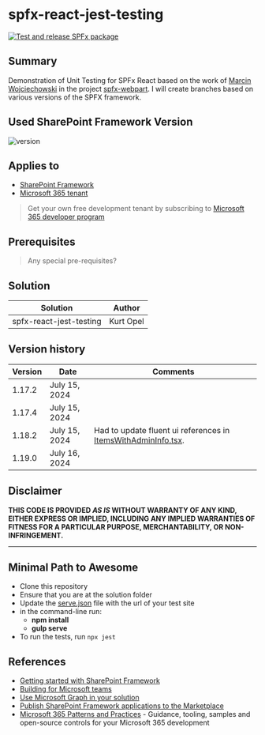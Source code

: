 # spfx-react-jest-testing

[![Test and release SPFx package](https://github.com/knaopel/spfx-react-jest-testing/actions/workflows/test-and-build.yml/badge.svg)](https://github.com/knaopel/spfx-react-jest-testing/actions/workflows/test-and-build.yml)

## Summary

Demonstration of Unit Testing for SPFx React based on the work of [Marcin Wojciechowski][marcin-wojciechowski] in the project [spfx-webpart][spfx-webpart-code]. I will create branches based on various versions of the SPFX framework.

## Used SharePoint Framework Version

![version](https://img.shields.io/badge/version-1.19.0-green.svg)

## Applies to

- [SharePoint Framework](https://aka.ms/spfx)
- [Microsoft 365 tenant](https://docs.microsoft.com/en-us/sharepoint/dev/spfx/set-up-your-developer-tenant)

> Get your own free development tenant by subscribing to [Microsoft 365 developer program](http://aka.ms/o365devprogram)

## Prerequisites

> Any special pre-requisites?

## Solution

| Solution                | Author    |
| ----------------------- | --------- |
| spfx-react-jest-testing | Kurt Opel |

## Version history

| Version | Date             | Comments        |
| ------- | ---------------- | --------------- |
| 1.17.2  | July 15, 2024    |   |
| 1.17.4  | July 15, 2024    |   |
| 1.18.2  | July 15, 2024    |  Had to update fluent ui references in [ItemsWithAdminInfo.tsx](./src/components/ItemsWithAdminInfo.tsx). |
| 1.19.0  | July 16, 2024    |   |

## Disclaimer

**THIS CODE IS PROVIDED _AS IS_ WITHOUT WARRANTY OF ANY KIND, EITHER EXPRESS OR IMPLIED, INCLUDING ANY IMPLIED WARRANTIES OF FITNESS FOR A PARTICULAR PURPOSE, MERCHANTABILITY, OR NON-INFRINGEMENT.**

---

## Minimal Path to Awesome

- Clone this repository
- Ensure that you are at the solution folder
- Update the [serve.json](./config/serve.json) file with the url of your test site
- in the command-line run:
  - **npm install**
  - **gulp serve**
- To run the tests, run `npx jest`

## References

- [Getting started with SharePoint Framework](https://docs.microsoft.com/en-us/sharepoint/dev/spfx/set-up-your-developer-tenant)
- [Building for Microsoft teams](https://docs.microsoft.com/en-us/sharepoint/dev/spfx/build-for-teams-overview)
- [Use Microsoft Graph in your solution](https://docs.microsoft.com/en-us/sharepoint/dev/spfx/web-parts/get-started/using-microsoft-graph-apis)
- [Publish SharePoint Framework applications to the Marketplace](https://docs.microsoft.com/en-us/sharepoint/dev/spfx/publish-to-marketplace-overview)
- [Microsoft 365 Patterns and Practices](https://aka.ms/m365pnp) - Guidance, tooling, samples and open-source controls for your Microsoft 365 development

 <!-- reference urls -->
 [spfx-webpart-code]: https://github.com/mgwojciech/unit-test-samples/tree/main/spfx-webpart
 [marcin-wojciechowski]: https://github.com/mgwojciech